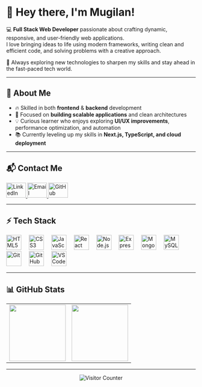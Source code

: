# 👋 Hey there, I'm Mugilan!

💻 **Full Stack Web Developer** passionate about crafting dynamic, responsive, and user-friendly web applications.  
I love bringing ideas to life using modern frameworks, writing clean and efficient code, and solving problems with a creative approach.  

🚀 Always exploring new technologies to sharpen my skills and stay ahead in the fast-paced tech world.  

---

## 🌟 About Me

- 🔥 Skilled in both **frontend** & **backend** development  
- 🎯 Focused on **building scalable applications** and clean architectures  
- 💡 Curious learner who enjoys exploring **UI/UX improvements**, performance optimization, and automation  
- 📚 Currently leveling up my skills in **Next.js, TypeScript, and cloud deployment**  

---

## 📬 Contact Me

<div align="left">
  <a href="https://www.linkedin.com/in/mugilan0610/" target="_blank">
    <img src="https://raw.githubusercontent.com/maurodesouza/profile-readme-generator/master/src/assets/icons/social/linkedin/default.svg" width="52" height="40" alt="LinkedIn" />
  </a>
  <a href="mailto:mugilanm810@gmail.com" target="_blank">
    <img src="https://raw.githubusercontent.com/maurodesouza/profile-readme-generator/master/src/assets/icons/social/gmail/default.svg" width="52" height="40" alt="Email" />
  </a>
  <a href="https://github.com/mugilan0610" target="_blank">
    <img src="https://raw.githubusercontent.com/maurodesouza/profile-readme-generator/master/src/assets/icons/social/github/default.svg" width="52" height="40" alt="GitHub" />
  </a>
</div>

---

## ⚡ Tech Stack

<div align="left">
  <img src="https://cdn.jsdelivr.net/gh/devicons/devicon/icons/html5/html5-original.svg" height="40" alt="HTML5"/>
  <img width="12"/>
  <img src="https://cdn.jsdelivr.net/gh/devicons/devicon/icons/css3/css3-original.svg" height="40" alt="CSS3"/>
  <img width="12"/>
  <img src="https://cdn.jsdelivr.net/gh/devicons/devicon/icons/javascript/javascript-original.svg" height="40" alt="JavaScript"/>
  <img width="12"/>
  <img src="https://cdn.jsdelivr.net/gh/devicons/devicon/icons/react/react-original.svg" height="40" alt="React"/>
  <img width="12"/>
  <img src="https://cdn.jsdelivr.net/gh/devicons/devicon/icons/nodejs/nodejs-original.svg" height="40" alt="Node.js"/>
  <img width="12"/>
  <img src="https://cdn.jsdelivr.net/gh/devicons/devicon/icons/express/express-original.svg" height="40" alt="Express.js"/>
  <img width="12"/>
  <img src="https://cdn.jsdelivr.net/gh/devicons/devicon/icons/mongodb/mongodb-original.svg" height="40" alt="MongoDB"/>
  <img width="12"/>
  <img src="https://cdn.jsdelivr.net/gh/devicons/devicon/icons/mysql/mysql-original.svg" height="40" alt="MySQL"/>
  <img width="12"/>
  <img src="https://cdn.jsdelivr.net/gh/devicons/devicon/icons/git/git-original.svg" height="40" alt="Git"/>
  <img width="12"/>
  <img src="https://cdn.jsdelivr.net/gh/devicons/devicon/icons/github/github-original.svg" height="40" alt="GitHub"/>
  <img width="12"/>
  <img src="https://cdn.jsdelivr.net/gh/devicons/devicon/icons/vscode/vscode-original.svg" height="40" alt="VS Code"/>
</div>

---

## 📊 GitHub Stats

<div align="center">
  <table>
    <tr>
      <td>
        <img src="https://github-readme-stats.vercel.app/api?username=mugilan0610&show_icons=true&theme=radical" height="150"/>
      </td>
      <td>
        <img src="https://github-readme-stats.vercel.app/api/top-langs/?username=mugilan0610&layout=compact&theme=radical" height="150"/>
      </td>
    </tr>
  </table>
</div>

---

<div align="center">
  <img src="https://profile-counter.glitch.me/mugilan0610/count.svg?" alt="Visitor Counter"/>
</div>
